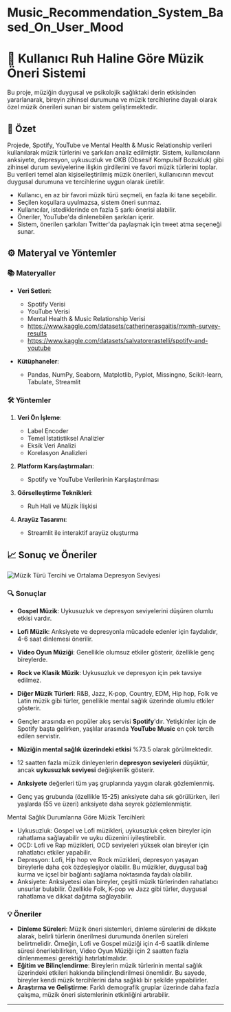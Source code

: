 # Music_Recommendation_System_Based_On_User_Mood
# 🎵 Kullanıcı Ruh Haline Göre Müzik Öneri Sistemi

Bu proje, müziğin duygusal ve psikolojik sağlıktaki derin etkisinden yararlanarak, bireyin zihinsel durumuna ve müzik tercihlerine dayalı olarak özel müzik önerileri sunan bir sistem geliştirmektedir.

## 📄 Özet

Projede, Spotify, YouTube ve Mental Health & Music Relationship verileri kullanılarak müzik türlerini ve şarkıları analiz edilmiştir. Sistem, kullanıcıların anksiyete, depresyon, uykusuzluk ve OKB (Obsesif Kompulsif Bozukluk) gibi zihinsel durum seviyelerine ilişkin girdilerini ve favori müzik türlerini toplar. Bu verileri temel alan kişiselleştirilmiş müzik önerileri, kullanıcının mevcut duygusal durumuna ve tercihlerine uygun olarak üretilir.

- Kullanıcı, en az bir favori müzik türü seçmeli, en fazla iki tane seçebilir.
- Seçilen koşullara uyulmazsa, sistem öneri sunmaz.
- Kullanıcılar, istediklerinde en fazla 5 şarkı önerisi alabilir.
- Öneriler, YouTube'da dinlenebilen şarkıları içerir.
- Sistem, önerilen şarkıları Twitter'da paylaşmak için tweet atma seçeneği sunar.

## ⚙️ Materyal ve Yöntemler

### 📚 Materyaller
- **Veri Setleri**: 
  - Spotify Verisi
  - YouTube Verisi
  - Mental Health & Music Relationship Verisi
  - https://www.kaggle.com/datasets/catherinerasgaitis/mxmh-survey-results
  - https://www.kaggle.com/datasets/salvatorerastelli/spotify-and-youtube

- **Kütüphaneler**:
  - Pandas, NumPy, Seaborn, Matplotlib, Pyplot, Missingno, Scikit-learn, Tabulate, Streamlit

### 🛠️ Yöntemler
1. **Veri Ön İşleme**:
   - Label Encoder
   - Temel İstatistiksel Analizler
   - Eksik Veri Analizi
   - Korelasyon Analizleri

2. **Platform Karşılaştırmaları**:
   - Spotify ve YouTube Verilerinin Karşılaştırılması

3. **Görselleştirme Teknikleri**:
   - Ruh Hali ve Müzik İlişkisi

4. **Arayüz Tasarımı**:
   - Streamlit ile interaktif arayüz oluşturma

## 📈 Sonuç ve Öneriler
![Müzik Türü Tercihi ve Ortalama Depresyon Seviyesi]("türdepresyon.png")


### 🔍 Sonuçlar
- **Gospel Müzik**: Uykusuzluk ve depresyon seviyelerini düşüren olumlu etkisi vardır.
- **Lofi Müzik**: Anksiyete ve depresyonla mücadele edenler için faydalıdır, 4-6 saat dinlemesi önerilir.
- **Video Oyun Müziği**: Genellikle olumsuz etkiler gösterir, özellikle genç bireylerde.
- **Rock ve Klasik Müzik**: Uykusuzluk ve depresyon için pek tavsiye edilmez.
- **Diğer Müzik Türleri**: R&B, Jazz, K-pop, Country, EDM, Hip hop, Folk ve Latin müzik gibi türler, genellikle mental sağlık üzerinde olumlu etkiler gösterir.
  
- Gençler arasında en popüler akış servisi **Spotify**'dır. Yetişkinler için de Spotify başta gelirken, yaşlılar arasında **YouTube Music** en çok tercih edilen servistir.
- **Müziğin mental sağlık üzerindeki etkisi** %73.5 olarak görülmektedir.
- 12 saatten fazla müzik dinleyenlerin **depresyon seviyeleri** düşüktür, ancak **uykusuzluk seviyesi** değişkenlik gösterir.
- **Anksiyete** değerleri tüm yaş gruplarında yaygın olarak gözlemlenmiş.
- Genç yaş grubunda (özellikle 15-25) anksiyete daha sık görülürken, ileri yaşlarda (55 ve üzeri) anksiyete daha seyrek gözlemlenmiştir.

Mental Sağlık Durumlarına Göre Müzik Tercihleri:

- Uykusuzluk: Gospel ve Lofi müzikleri, uykusuzluk çeken bireyler için rahatlama sağlayabilir ve uyku düzenini iyileştirebilir.
- OCD: Lofi ve Rap müzikleri, OCD seviyeleri yüksek olan bireyler için rahatlatıcı etkiler yapabilir.
- Depresyon: Lofi, Hip hop ve Rock müzikleri, depresyon yaşayan bireylerle daha çok özdeşleşiyor olabilir. Bu müzikler, duygusal bağ kurma ve içsel bir bağlantı sağlama noktasında faydalı olabilir.
- Anksiyete: Anksiyetesi olan bireyler, çeşitli müzik türlerinden rahatlatıcı unsurlar bulabilir. Özellikle Folk, K-pop ve Jazz gibi türler, duygusal rahatlama ve dikkat dağıtma sağlayabilir.

### 💡 Öneriler
- **Dinleme Süreleri**: Müzik öneri sistemleri, dinleme sürelerini de dikkate alarak, belirli türlerin önerilmesi durumunda önerilen süreleri belirtmelidir. Örneğin, Lofi ve Gospel müziği için 4-6 saatlik dinleme süresi önerilebilirken, Video Oyun Müziği için 2 saatten fazla dinlenmemesi gerektiği hatırlatılmalıdır.
- **Eğitim ve Bilinçlendirme**: Bireylerin müzik türlerinin mental sağlık üzerindeki etkileri hakkında bilinçlendirilmesi önemlidir. Bu sayede, bireyler kendi müzik tercihlerini daha sağlıklı bir şekilde yapabilirler.
- **Araştırma ve Geliştirme**: Farklı demografik gruplar üzerinde daha fazla çalışma, müzik öneri sistemlerinin etkinliğini artırabilir.

---
